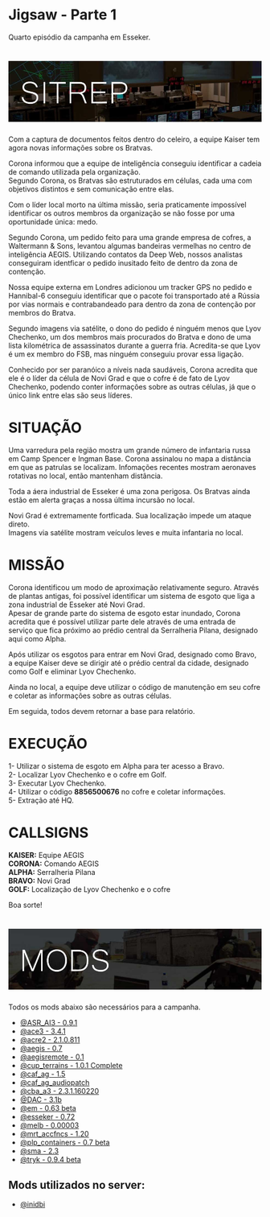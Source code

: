 
# Jigsaw - Parte 1
Quarto episódio da campanha em Esseker.

# ![logo](images/SITREP_README.jpg)

Com a captura de documentos feitos dentro do celeiro, a equipe Kaiser tem agora novas informações sobre os Bratvas.  

Corona informou que a equipe de inteligência conseguiu identificar a cadeia de comando utilizada pela organização.  
Segundo Corona, os Bratvas são estruturados em células, cada uma com objetivos distintos e sem comunicação entre elas.  

Com o líder local morto na última missão, seria praticamente impossível identificar os outros membros da organização se não fosse por uma oportunidade única: medo.

Segundo Corona, um pedido feito para uma grande empresa de cofres, a Waltermann & Sons, levantou algumas bandeiras vermelhas no centro de inteligência AEGIS.
Utilizando contatos da Deep Web, nossos analistas conseguiram identficar o pedido inusitado feito de dentro da zona de contenção.

Nossa equipe externa em Londres adicionou um tracker GPS no pedido e Hannibal-6 conseguiu identificar que o pacote foi transportado até a Rússia por vias normais e contrabandeado para dentro da zona de contenção por membros do Bratva.

Segundo imagens via satélite, o dono do pedido é ninguém menos que Lyov Chechenko, um dos membros mais procurados do Bratva e dono de uma lista kilométrica de assassinatos durante a guerra fria. Acredita-se que Lyov é um ex membro do FSB, mas ninguém conseguiu provar essa ligação.

Conhecido por ser paranóico a níveis nada saudáveis, Corona acredita que ele é o líder da célula de Novi Grad e que o cofre é de fato de Lyov Chechenko, podendo conter informações sobre as outras células, já que o único link entre elas são seus líderes.

# SITUAÇÃO
Uma varredura pela região mostra um grande número de infantaria russa em Camp Spencer e Ingman Base. Corona assinalou no mapa a distância em que as patrulas se localizam. Infomações recentes mostram aeronaves rotativas no local, então mantenham distância.

Toda a áera industrial de Esseker é uma zona perigosa. Os Bratvas ainda estão em alerta graças a nossa última incursão no local.

Novi Grad é extremamente fortficada. Sua localização impede um ataque direto.  
Imagens via satélite mostram veículos leves e muita infantaria no local.

# MISSÃO
Corona identificou um modo de aproximação relativamente seguro.
Através de plantas antigas, foi possível identificar um sistema de esgoto que liga a zona industrial de Esseker até Novi Grad.  
Apesar de grande parte do sistema de esgoto estar inundado, Corona acredita que é possível utilizar parte dele através de uma entrada de serviço que fica próximo ao prédio central da Serralheria Pilana, designado aqui como Alpha.

Após utilizar os esgotos para entrar em Novi Grad, designado como Bravo, a equipe Kaiser deve se dirigir até o prédio central da cidade, designado como Golf e eliminar Lyov Chechenko.  

Ainda no local, a equipe deve utilizar o código de manutenção em seu cofre e coletar as informações sobre as outras células.  

Em seguida, todos devem retornar a base para relatório.

# EXECUÇÃO
1- Utilizar o sistema de esgoto em Alpha para ter acesso a Bravo.  
2- Localizar Lyov Chechenko e o cofre em Golf.  
3- Executar Lyov Chechenko.  
4- Utilizar o código **8856500676** no cofre e coletar informações.  
5- Extração até HQ.

# CALLSIGNS
**KAISER:** Equipe AEGIS  
**CORONA:** Comando AEGIS  
**ALPHA:** Serralheria Pilana  
**BRAVO:** Novi Grad  
**GOLF:** Localização de Lyov Chechenko e o cofre  

Boa sorte!

# ![logo](images/MODS_README.jpg)
Todos os mods abaixo são necessários para a campanha.
- [@ASR_AI3 - 0.9.1](http://www.armaholic.com/page.php?id=24080)
- [@ace3 - 3.4.1](https://github.com/acemod/ACE3/releases/)
- [@acre2 - 2.1.0.811](http://www.armaholic.com/page.php?id=19324)
- [@aegis - 0.7](https://github.com/aegisarma3/ASIN/releases/download/v0.7/aegis.zip)
- [@aegisremote - 0.1](https://github.com/aegisarma3/aegisremote/releases/download/v0.1/aegisremote.zip)
- [@cup_terrains - 1.0.1 Complete](http://cup-arma3.org/downloads/cup-terrains/)
- [@caf_ag - 1.5](http://www.armaholic.com/page.php?id=24441)
- [@caf_ag_audiopatch](http://www.armaholic.com/page.php?id=26326)
- [@cba_a3 - 2.3.1.160220](http://www.armaholic.com/page.php?id=18767)
- [@DAC - 3.1b](http://www.armaholic.com/page.php?id=25550)
- [@em - 0.63 beta](http://www.armaholic.com/page.php?id=27224)
- [@esseker - 0.72](https://mega.nz/#!CVwUxDZR!JZOghB0LME6OWTBIZPk3qAECcmUNvdnPYKfj19PX9Gw)
- [@melb - 0.00003](http://www.armaholic.com/page.php?id=28856)
- [@mrt_accfncs - 1.20](http://www.armaholic.com/page.php?id=26426)
- [@plp_containers - 0.7 beta](http://www.armaholic.com/page.php?id=29295)
- [@sma - 2.3](http://www.armaholic.com/page.php?id=26428)
- [@tryk - 0.9.4 beta](http://www.armaholic.com/page.php?id=26661)

## Mods utilizados no server:
- [@inidbi](http://www.armaholic.com/page.php?id=23340)
